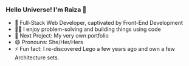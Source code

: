 ### Hello Universe! I'm Raiza 👋

- 🔭 Full-Stack Web Developer, captivated by Front-End Development
- 👩‍💻 I enjoy problem-solving and building things using code
- 🔭 Next Project: My very own portfolio
- 😄 Pronouns: She/Her/Hers
- ⚡ Fun fact: I re-discovered Lego a few years ago and own a few Architecture sets.

<!--
**Raiza-D/Raiza-D** is a ✨ _special_ ✨ repository because its `README.md` (this file) appears on your GitHub profile.

Here are some ideas to get you started:

- 🔭 I’m currently working on ...
- 🌱 I’m currently learning ...
- 👯 I’m looking to collaborate on ...
- 🤔 I’m looking for help with ...
- 💬 Ask me about ...
- 📫 How to reach me: ...
-->
